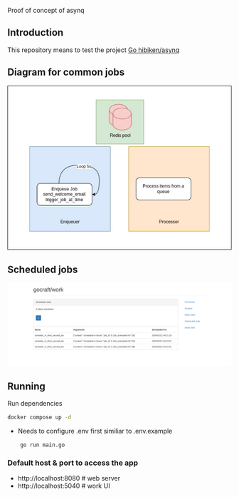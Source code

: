 Proof of concept of asynq

## Introduction

This repository means to test the project [Go hibiken/asynq](https://github.com/hibiken/asynq)

## Diagram for common jobs

![Go hibiken/asynq](./files/diagram_background_processor.jpg)


## Scheduled jobs

![Scheduled jobs](./files/scheduled_jobs.png)


## Running

Run dependencies
```sh
docker compose up -d
```

- Needs to configure .env first similiar to .env.example
```
    go run main.go
```

### Default host & port to access the app

- http://localhost:8080 # web server
- http://localhost:5040 # work UI
